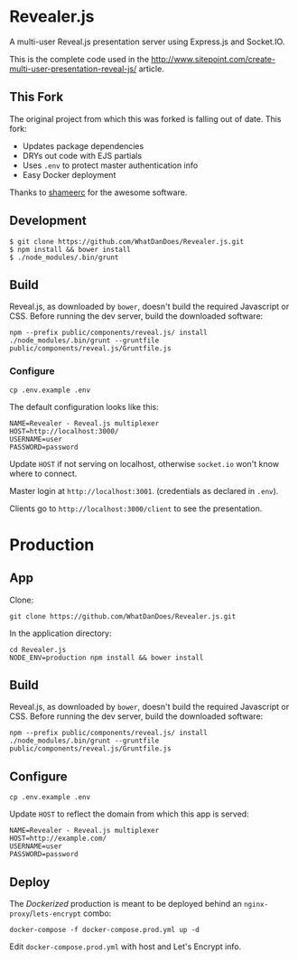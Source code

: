 # Revealer.js

A multi-user Reveal.js presentation server using Express.js and Socket.IO.

This is the complete code used in the http://www.sitepoint.com/create-multi-user-presentation-reveal-js/ article.  

## This Fork

The original project from which this was forked is falling out of date. This fork:

- Updates package dependencies
- DRYs out code with EJS partials
- Uses `.env` to protect master authentication info
- Easy Docker deployment

Thanks to [shameerc](https://github.com/shameerc/Revealer.js.git) for the awesome software.

## Development

```
$ git clone https://github.com/WhatDanDoes/Revealer.js.git
$ npm install && bower install
$ ./node_modules/.bin/grunt
```

## Build

Reveal.js, as downloaded by `bower`, doesn't build the required Javascript or CSS. Before running the dev server, build the downloaded software:

```
npm --prefix public/components/reveal.js/ install
./node_modules/.bin/grunt --gruntfile public/components/reveal.js/Gruntfile.js
```

### Configure

```
cp .env.example .env
```

The default configuration looks like this:

```
NAME=Revealer - Reveal.js multiplexer
HOST=http://localhost:3000/
USERNAME=user
PASSWORD=password
```

Update `HOST` if not serving on localhost, otherwise `socket.io` won't know where to connect.


Master login at `http://localhost:3001`. (credentials as declared in `.env`).

Clients go to `http://localhost:3000/client` to see the presentation.

# Production

## App

Clone:

```
git clone https://github.com/WhatDanDoes/Revealer.js.git
```

In the application directory:

```
cd Revealer.js
NODE_ENV=production npm install && bower install
```

## Build

Reveal.js, as downloaded by `bower`, doesn't build the required Javascript or CSS. Before running the dev server, build the downloaded software:

```
npm --prefix public/components/reveal.js/ install
./node_modules/.bin/grunt --gruntfile public/components/reveal.js/Gruntfile.js
```

## Configure

```
cp .env.example .env
```

Update `HOST` to reflect the domain from which this app is served:

```
NAME=Revealer - Reveal.js multiplexer
HOST=http://example.com/
USERNAME=user
PASSWORD=password
```

## Deploy

The _Dockerized_ production is meant to be deployed behind an `nginx-proxy`/`lets-encrypt` combo:

```
docker-compose -f docker-compose.prod.yml up -d
```

Edit `docker-compose.prod.yml` with host and Let's Encrypt info.
